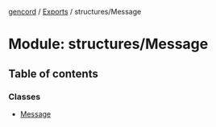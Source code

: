 [gencord](../README.md) / [Exports](../modules.md) / structures/Message

# Module: structures/Message

## Table of contents

### Classes

- [Message](../classes/structures_message.message.md)
